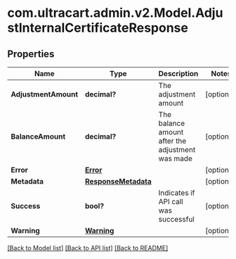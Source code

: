 # com.ultracart.admin.v2.Model.AdjustInternalCertificateResponse
## Properties

Name | Type | Description | Notes
------------ | ------------- | ------------- | -------------
**AdjustmentAmount** | **decimal?** | The adjustment amount | [optional] 
**BalanceAmount** | **decimal?** | The balance amount after the adjustment was made | [optional] 
**Error** | [**Error**](Error.md) |  | [optional] 
**Metadata** | [**ResponseMetadata**](ResponseMetadata.md) |  | [optional] 
**Success** | **bool?** | Indicates if API call was successful | [optional] 
**Warning** | [**Warning**](Warning.md) |  | [optional] 


[[Back to Model list]](../README.md#documentation-for-models) [[Back to API list]](../README.md#documentation-for-api-endpoints) [[Back to README]](../README.md)

